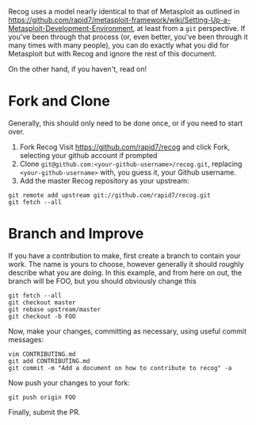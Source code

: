 Recog uses a model nearly identical to that of Metasploit as outlined in
https://github.com/rapid7/metasploit-framework/wiki/Setting-Up-a-Metasploit-Development-Environment,
at least from a ```git``` perspective.  If you've been through that
process (or, even better, you've been through it many times with many
people), you can do exactly what you did for Metasploit but with Recog and ignore the rest of this document.

On the other hand, if you haven't, read on!

# Fork and Clone

Generally, this should only need to be done once, or if you need to start over.

1. Fork Recog Visit https://github.com/rapid7/recog and click Fork,
   selecting your github account if prompted
2.  Clone ```git@github.com:<your-github-username>/recog.git```, replacing
```<your-github-username>``` with, you guess it, your Github username.
3.  Add the master Recog repository as your upstream:
```
git remote add upstream git://github.com/rapid7/recog.git
git fetch --all
```

# Branch and Improve

If you have a contribution to make, first create a branch to contain your
work.  The name is yours to choose, however generally it should roughly
describe what you are doing.  In this example, and from here on out, the
branch will be FOO, but you should obviously change this

```
git fetch --all
git checkout master
git rebase upstream/master
git checkout -b FOO
```

Now, make your changes, committing as necessary, using useful commit messages:

```
vim CONTRIBUTING.md
git add CONTRIBUTING.md
git commit -m "Add a document on how to contribute to recog" -a
```

Now push your changes to your fork:

```
git push origin FOO
```

Finally, submit the PR.

